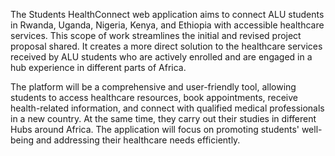 The Students HealthConnect web application aims to connect ALU students in Rwanda, Uganda, Nigeria, Kenya, and Ethiopia with accessible healthcare services. This scope of work streamlines the initial and revised project proposal shared. It creates a more direct solution to the healthcare services received by ALU students who are actively enrolled and are engaged in a hub experience in different parts of Africa.

The platform will be a comprehensive and user-friendly tool, allowing students to access healthcare resources, book appointments, receive health-related information, and connect with qualified medical professionals in a new country. At the same time, they carry out their studies in different Hubs around Africa. The application will focus on promoting students' well-being and addressing their healthcare needs efficiently.